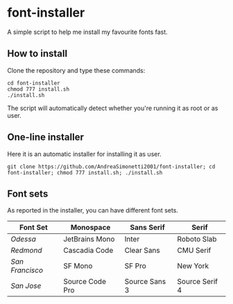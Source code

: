 # font-installer
A simple script to help me install my favourite fonts fast.

## How to install
Clone the repository and type these commands:
```
cd font-installer
chmod 777 install.sh
./install.sh
```
The script will automatically detect whether you're running it as root or as user.

## One-line installer
Here it is an automatic installer for installing it as user.
```
git clone https://github.com/AndreaSimonetti2001/font-installer; cd font-installer; chmod 777 install.sh; ./install.sh
```

## Font sets
As reported in the installer, you can have different font sets.

| Font Set  | Monospace         | Sans Serif      | Serif         |
|-----------|-------------------|-----------------|---------------|
| _Odessa_ | JetBrains Mono    | Inter           | Roboto Slab   |
| _Redmond_   | Cascadia Code     | Clear Sans      | CMU Serif     |
| _San Francisco_   | SF Mono     | SF Pro      | New York     |
| _San Jose_     | Source Code Pro   | Source Sans 3   | Source Serif 4|
